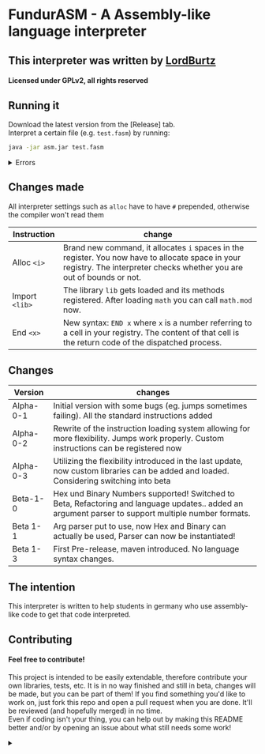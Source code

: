 # FundurASM - A Assembly-like language interpreter
## This interpreter was written by [LordBurtz](https://github.com/Lordburtz)
#### Licensed under GPLv2, all rights reserved

## Running it
Download the latest version from the [Release] tab.  
Interpret a certain file (e.g. `test.fasm`) by running:
```bash
java -jar asm.jar test.fasm
```
<details>
  <summary>Errors</summary>
    <ul>
     <li>UnsupportedClassVersionError - update to a recent java version (e.g. java-17)</li>
     <li>Please specify a file - specify your file path as an argument and append it to the command</li>
     <li>General Errors on Runtime - those specify what went wrong and how it can be fixed</li>
     <li>Uncaught Exceptions - Errors not intended to happen, please report them at once</li>
    </ul>
</details>

## Changes made
All interpreter settings such as `alloc` have to have `#` prepended, otherwise the compiler won't read them

| Instruction    | change                                                                                                                                                                    |
|----------------|---------------------------------------------------------------------------------------------------------------------------------------------------------------------------|
| Alloc `<i>`    | Brand new command, it allocates `i` spaces in the register. You now have to allocate space in your registry. The interpreter checks whether you are out of bounds or not. |
| Import `<lib>` | The library `lib` gets loaded and its methods registered. After loading `math` you can call `math.mod` now.                                                               | 
| End `<x>`      | New syntax: `END x` where `x` is a number referring to a cell in your registry. The content of that cell is the return code of the dispatched process.                    |

## Changes
| Version   | changes                                                                                                                                             |
|-----------|-----------------------------------------------------------------------------------------------------------------------------------------------------|
| Alpha-0-1 | Initial version with some bugs (eg. jumps sometimes failing). All the standard instructions added                                                   |
| Alpha-0-2 | Rewrite of the instruction loading system allowing for more flexibility. Jumps work properly. Custom instructions can be registered now             |
| Alpha-0-3 | Utilizing the flexibility introduced in the last update, now custom libraries can be added and loaded. Considering switching into beta              |
| Beta-1-0  | Hex und Binary Numbers supported! Switched to Beta, Refactoring and language updates.. added an argument parser to support multiple number formats. |
| Beta 1-1  | Arg parser put to use, now Hex and Binary can actually be used, Parser can now be instantiated!                                                     |
 | Beta 1-3  | First Pre-release, maven introduced. No language syntax changes.                                                                                    |

## The intention
This interpreter is written to help students in germany who use assembly-like code to get that code interpreted.

## Contributing
#### Feel free to contribute!
This project is intended to be easily extendable, therefore contribute your own libraries, tests, etc.
It is in no way finished and still in beta, changes will be made, but you can be part of them!
If you find something you'd like to work on, just fork this repo and open a pull request when you are done.
It'll be reviewed (and hopefully merged) in no time.  
Even if coding isn't your thing, you can help out by making this README better and/or by opening an issue 
about what still needs some work!  

<details>
  <summary></summary>
    Any% glitch-less speedrun, interpreter & parser finished @2.29h
</details>